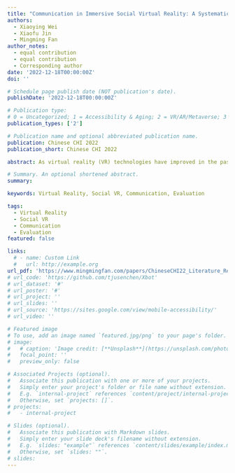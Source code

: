 ```yaml
---
title: "Communication in Immersive Social Virtual Reality: A Systematic Review of 10 Years' Studies"
authors:
  - Xiaoying Wei
  - Xiaofu Jin
  - Mingming Fan
author_notes:
  - equal contribution
  - equal contribution
  - Corresponding author
date: '2022-12-18T00:00:00Z'
doi: ''

# Schedule page publish date (NOT publication's date).
publishDate: '2022-12-18T00:00:00Z'

# Publication type: 
# 0 = Uncategorized; 1 = Accessibility & Aging; 2 = VR/AR/Metaverse; 3 = Human-AI Collaboration; 4 = UX Methodology; 5 = Social Computing; 6 = Sensing; 
publication_types: ['2']

# Publication name and optional abbreviated publication name.
publication: Chinese CHI 2022
publication_short: Chinese CHI 2022

abstract: As virtual reality (VR) technologies have improved in the past decade, more research has investigated how they could support more effective communication in various contexts to improve collaboration and social connectedness. However, there was no literature to summarize the uniqueness VR provided and put forward guidance for designing social VR applications for better communication. To understand how VR has been designed and used to facilitate communication in different contexts, we conducted a systematic review of the studies investigating communication in social VR in the past ten years by following the PRISMA guidelines. We highlight current practices and challenges and identify research opportunities to improve the design of social VR to better support communication and make social VR more accessible.

# Summary. An optional shortened abstract.
summary:

keywords: Virtual Reality, Social VR, Communication, Evaluation

tags:
  - Virtual Reality
  - Social VR
  - Communication
  - Evaluation
featured: false

links:
  # - name: Custom Link
  #   url: http://example.org
url_pdf: 'https://www.mingmingfan.com/papers/ChineseCHI22_Literature_Review_Social_VR.pdf'
# url_code: 'https://github.com/tjusenchen/Xbot'
# url_dataset: '#'
# url_poster: '#'
# url_project: ''
# url_slides: ''
# url_source: 'https://sites.google.com/view/mobile-accessibility/'
# url_video: ''

# Featured image
# To use, add an image named `featured.jpg/png` to your page's folder.
# image:
#   # caption: 'Image credit: [**Unsplash**](https://unsplash.com/photos/pLCdAaMFLTE)'
#   focal_point: ''
#   preview_only: false

# Associated Projects (optional).
#   Associate this publication with one or more of your projects.
#   Simply enter your project's folder or file name without extension.
#   E.g. `internal-project` references `content/project/internal-project/index.md`.
#   Otherwise, set `projects: []`.
# projects:
#   - internal-project

# Slides (optional).
#   Associate this publication with Markdown slides.
#   Simply enter your slide deck's filename without extension.
#   E.g. `slides: "example"` references `content/slides/example/index.md`.
#   Otherwise, set `slides: ""`.
# slides:
---
```


<!-- {{< youtube f9lO9tin4tw >}} -->


